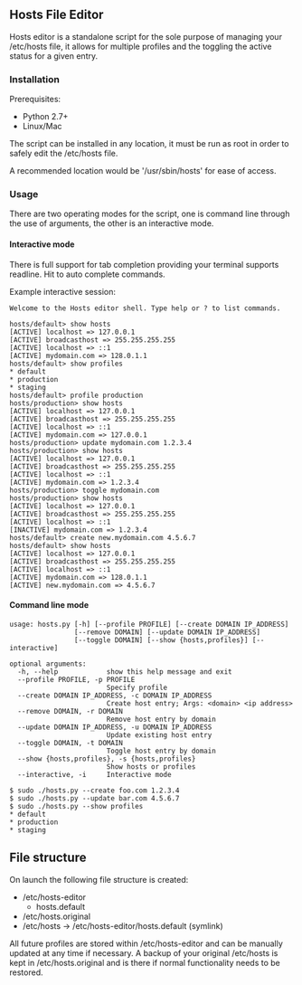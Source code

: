 ## Hosts File Editor

Hosts editor is a standalone script for the sole purpose of managing your /etc/hosts file, it allows for multiple profiles and the toggling the active status for a given entry.

### Installation

Prerequisites:
* Python 2.7+
* Linux/Mac

The script can be installed in any location, it must be run as root in order to safely edit the /etc/hosts file.

A recommended location would be '/usr/sbin/hosts' for ease of access.

### Usage

There are two operating modes for the script, one is command line through the use of arguments, the other is an interactive mode.

#### Interactive mode

There is full support for tab completion providing your terminal supports readline. Hit <TAB><TAB> to auto complete commands.

Example interactive session:

```
Welcome to the Hosts editor shell. Type help or ? to list commands.

hosts/default> show hosts
[ACTIVE] localhost => 127.0.0.1
[ACTIVE] broadcasthost => 255.255.255.255
[ACTIVE] localhost => ::1
[ACTIVE] mydomain.com => 128.0.1.1
hosts/default> show profiles
* default
* production
* staging
hosts/default> profile production
hosts/production> show hosts
[ACTIVE] localhost => 127.0.0.1
[ACTIVE] broadcasthost => 255.255.255.255
[ACTIVE] localhost => ::1
[ACTIVE] mydomain.com => 127.0.0.1
hosts/production> update mydomain.com 1.2.3.4
hosts/production> show hosts
[ACTIVE] localhost => 127.0.0.1
[ACTIVE] broadcasthost => 255.255.255.255
[ACTIVE] localhost => ::1
[ACTIVE] mydomain.com => 1.2.3.4
hosts/production> toggle mydomain.com
hosts/production> show hosts
[ACTIVE] localhost => 127.0.0.1
[ACTIVE] broadcasthost => 255.255.255.255
[ACTIVE] localhost => ::1
[INACTIVE] mydomain.com => 1.2.3.4
hosts/default> create new.mydomain.com 4.5.6.7
hosts/default> show hosts
[ACTIVE] localhost => 127.0.0.1
[ACTIVE] broadcasthost => 255.255.255.255
[ACTIVE] localhost => ::1
[ACTIVE] mydomain.com => 128.0.1.1
[ACTIVE] new.mydomain.com => 4.5.6.7
```

#### Command line mode

```
usage: hosts.py [-h] [--profile PROFILE] [--create DOMAIN IP_ADDRESS]
                [--remove DOMAIN] [--update DOMAIN IP_ADDRESS]
                [--toggle DOMAIN] [--show {hosts,profiles}] [--interactive]

optional arguments:
  -h, --help            show this help message and exit
  --profile PROFILE, -p PROFILE
                        Specify profile
  --create DOMAIN IP_ADDRESS, -c DOMAIN IP_ADDRESS
                        Create host entry; Args: <domain> <ip address>
  --remove DOMAIN, -r DOMAIN
                        Remove host entry by domain
  --update DOMAIN IP_ADDRESS, -u DOMAIN IP_ADDRESS
                        Update existing host entry
  --toggle DOMAIN, -t DOMAIN
                        Toggle host entry by domain
  --show {hosts,profiles}, -s {hosts,profiles}
                        Show hosts or profiles
  --interactive, -i     Interactive mode

$ sudo ./hosts.py --create foo.com 1.2.3.4
$ sudo ./hosts.py --update bar.com 4.5.6.7
$ sudo ./hosts.py --show profiles
* default
* production
* staging
```

## File structure

On launch the following file structure is created:

 - /etc/hosts-editor
    - hosts.default
 - /etc/hosts.original
 - /etc/hosts -> /etc/hosts-editor/hosts.default (symlink)

All future profiles are stored within /etc/hosts-editor and can be manually updated at any time if necessary. A backup of your original /etc/hosts is kept in /etc/hosts.original and is there if normal functionality needs to be restored.
